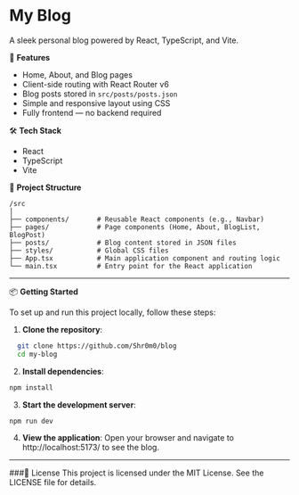 # My Blog
A sleek personal blog powered by React, TypeScript, and Vite.


🚀 **Features**  
- Home, About, and Blog pages  
- Client-side routing with React Router v6  
- Blog posts stored in `src/posts/posts.json`  
- Simple and responsive layout using CSS  
- Fully frontend — no backend required  

🛠 **Tech Stack**  
- React  
- TypeScript  
- Vite  

📂 **Project Structure**
```
/src
│
├── components/       # Reusable React components (e.g., Navbar)
├── pages/            # Page components (Home, About, BlogList, BlogPost)
├── posts/            # Blog content stored in JSON files
├── styles/           # Global CSS files
├── App.tsx           # Main application component and routing logic
└── main.tsx          # Entry point for the React application

```

---



📦 **Getting Started**

To set up and run this project locally, follow these steps:

1. **Clone the repository**:
```bash
  git clone https://github.com/Shr0m0/blog
  cd my-blog
  ```

2. **Install dependencies**:
  ```bash
  npm install
  ```

3. **Start the development server**:
  ```bash
  npm run dev
  ```

4. **View the application**:
    Open your browser and navigate to http://localhost:5173/ to see the blog.
---

###📜 License
This project is licensed under the MIT License. See the LICENSE file for details.

